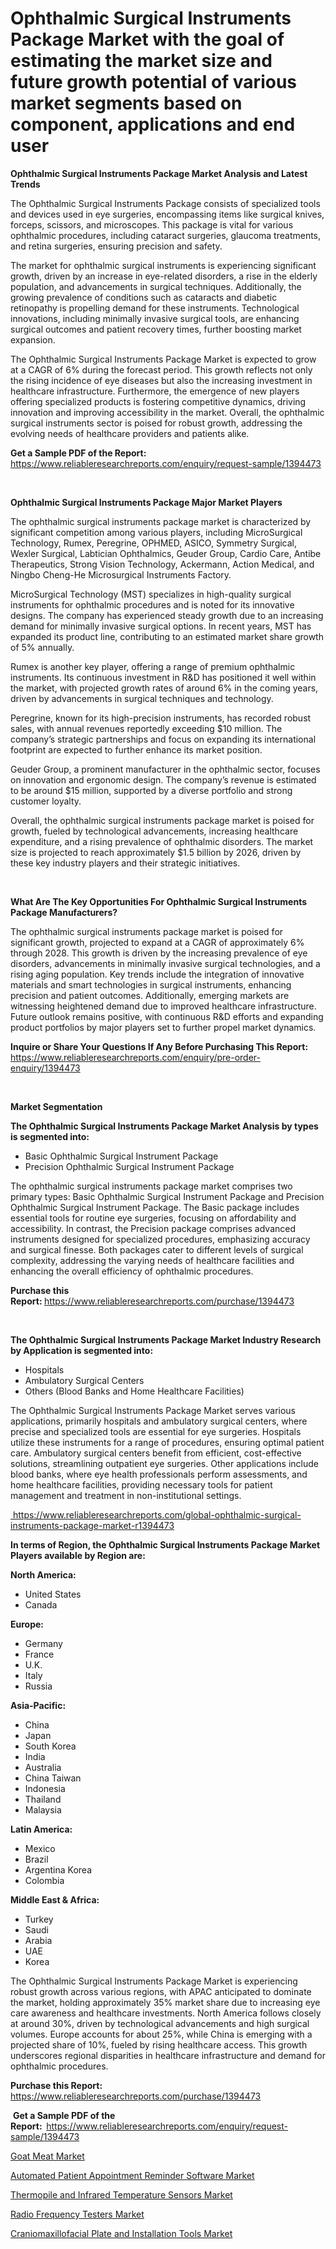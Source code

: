 <p><h1>Ophthalmic Surgical Instruments Package Market with the goal of estimating the market size and future growth potential of various market segments based on component, applications and end user</h1></p><p><strong>Ophthalmic Surgical Instruments Package Market Analysis and Latest Trends</strong></p>
<p><p>The Ophthalmic Surgical Instruments Package consists of specialized tools and devices used in eye surgeries, encompassing items like surgical knives, forceps, scissors, and microscopes. This package is vital for various ophthalmic procedures, including cataract surgeries, glaucoma treatments, and retina surgeries, ensuring precision and safety.</p><p>The market for ophthalmic surgical instruments is experiencing significant growth, driven by an increase in eye-related disorders, a rise in the elderly population, and advancements in surgical techniques. Additionally, the growing prevalence of conditions such as cataracts and diabetic retinopathy is propelling demand for these instruments. Technological innovations, including minimally invasive surgical tools, are enhancing surgical outcomes and patient recovery times, further boosting market expansion.</p><p>The Ophthalmic Surgical Instruments Package Market is expected to grow at a CAGR of 6% during the forecast period. This growth reflects not only the rising incidence of eye diseases but also the increasing investment in healthcare infrastructure. Furthermore, the emergence of new players offering specialized products is fostering competitive dynamics, driving innovation and improving accessibility in the market. Overall, the ophthalmic surgical instruments sector is poised for robust growth, addressing the evolving needs of healthcare providers and patients alike.</p></p>
<p><strong>Get a Sample PDF of the Report:&nbsp;</strong> <a href="https://www.reliableresearchreports.com/enquiry/request-sample/1394473?utm_campaign=10&utm_medium=2&utm_source=Github&utm_content=ia&utm_term=29102024&utm_id=ophthalmic-surgical-instruments-package">https://www.reliableresearchreports.com/enquiry/request-sample/1394473</a></p>
<p>&nbsp;</p>
<p><strong>Ophthalmic Surgical Instruments Package Major Market Players</strong></p>
<p><p>The ophthalmic surgical instruments package market is characterized by significant competition among various players, including MicroSurgical Technology, Rumex, Peregrine, OPHMED, ASICO, Symmetry Surgical, Wexler Surgical, Labtician Ophthalmics, Geuder Group, Cardio Care, Antibe Therapeutics, Strong Vision Technology, Ackermann, Action Medical, and Ningbo Cheng-He Microsurgical Instruments Factory.</p><p>MicroSurgical Technology (MST) specializes in high-quality surgical instruments for ophthalmic procedures and is noted for its innovative designs. The company has experienced steady growth due to an increasing demand for minimally invasive surgical options. In recent years, MST has expanded its product line, contributing to an estimated market share growth of 5% annually.</p><p>Rumex is another key player, offering a range of premium ophthalmic instruments. Its continuous investment in R&D has positioned it well within the market, with projected growth rates of around 6% in the coming years, driven by advancements in surgical techniques and technology.</p><p>Peregrine, known for its high-precision instruments, has recorded robust sales, with annual revenues reportedly exceeding $10 million. The company’s strategic partnerships and focus on expanding its international footprint are expected to further enhance its market position.</p><p>Geuder Group, a prominent manufacturer in the ophthalmic sector, focuses on innovation and ergonomic design. The company’s revenue is estimated to be around $15 million, supported by a diverse portfolio and strong customer loyalty.</p><p>Overall, the ophthalmic surgical instruments package market is poised for growth, fueled by technological advancements, increasing healthcare expenditure, and a rising prevalence of ophthalmic disorders. The market size is projected to reach approximately $1.5 billion by 2026, driven by these key industry players and their strategic initiatives.</p></p>
<p>&nbsp;</p>
<p><strong>What Are The Key Opportunities For Ophthalmic Surgical Instruments Package Manufacturers?</strong></p>
<p><p>The ophthalmic surgical instruments package market is poised for significant growth, projected to expand at a CAGR of approximately 6% through 2028. This growth is driven by the increasing prevalence of eye disorders, advancements in minimally invasive surgical technologies, and a rising aging population. Key trends include the integration of innovative materials and smart technologies in surgical instruments, enhancing precision and patient outcomes. Additionally, emerging markets are witnessing heightened demand due to improved healthcare infrastructure. Future outlook remains positive, with continuous R&D efforts and expanding product portfolios by major players set to further propel market dynamics.</p></p>
<p><strong>Inquire or Share Your Questions If Any Before Purchasing This Report:</strong> <a href="https://www.reliableresearchreports.com/enquiry/pre-order-enquiry/1394473?utm_campaign=10&utm_medium=2&utm_source=Github&utm_content=ia&utm_term=29102024&utm_id=ophthalmic-surgical-instruments-package">https://www.reliableresearchreports.com/enquiry/pre-order-enquiry/1394473</a></p>
<p>&nbsp;</p>
<p><strong>Market Segmentation</strong></p>
<p><strong>The Ophthalmic Surgical Instruments Package Market Analysis by types is segmented into:</strong></p>
<p><ul><li>Basic Ophthalmic Surgical Instrument Package</li><li>Precision Ophthalmic Surgical Instrument Package</li></ul></p>
<p><p>The ophthalmic surgical instruments package market comprises two primary types: Basic Ophthalmic Surgical Instrument Package and Precision Ophthalmic Surgical Instrument Package. The Basic package includes essential tools for routine eye surgeries, focusing on affordability and accessibility. In contrast, the Precision package comprises advanced instruments designed for specialized procedures, emphasizing accuracy and surgical finesse. Both packages cater to different levels of surgical complexity, addressing the varying needs of healthcare facilities and enhancing the overall efficiency of ophthalmic procedures.</p></p>
<p><strong>Purchase this Report:&nbsp;</strong><a href="https://www.reliableresearchreports.com/purchase/1394473?utm_campaign=10&utm_medium=2&utm_source=Github&utm_content=ia&utm_term=29102024&utm_id=ophthalmic-surgical-instruments-package">https://www.reliableresearchreports.com/purchase/1394473</a></p>
<p>&nbsp;</p>
<p><strong>The Ophthalmic Surgical Instruments Package Market Industry Research by Application is segmented into:</strong></p>
<p><ul><li>Hospitals</li><li>Ambulatory Surgical Centers</li><li>Others (Blood Banks and Home Healthcare Facilities)</li></ul></p>
<p><p>The Ophthalmic Surgical Instruments Package Market serves various applications, primarily hospitals and ambulatory surgical centers, where precise and specialized tools are essential for eye surgeries. Hospitals utilize these instruments for a range of procedures, ensuring optimal patient care. Ambulatory surgical centers benefit from efficient, cost-effective solutions, streamlining outpatient eye surgeries. Other applications include blood banks, where eye health professionals perform assessments, and home healthcare facilities, providing necessary tools for patient management and treatment in non-institutional settings.</p></p>
<p><a href="https://www.reliableresearchreports.com/global-ophthalmic-surgical-instruments-package-market-r1394473?utm_campaign=10&utm_medium=2&utm_source=Github&utm_content=ia&utm_term=29102024&utm_id=ophthalmic-surgical-instruments-package">&nbsp;https://www.reliableresearchreports.com/global-ophthalmic-surgical-instruments-package-market-r1394473</a></p>
<p><strong>In terms of Region, the Ophthalmic Surgical Instruments Package Market Players available by Region are:</strong></p>
<p>
    <p> <strong> North America: </strong>
        <ul>
            <li>United States</li>
            <li>Canada</li>
        </ul>
        </p> 
    <p> <strong> Europe: </strong>
        <ul>
            <li>Germany</li>
            <li>France</li>
            <li>U.K.</li>
            <li>Italy</li>
            <li>Russia</li>
        </ul>
        </p> 
    <p> <strong> Asia-Pacific: </strong>
        <ul>
            <li>China</li>
            <li>Japan</li>
            <li>South Korea</li>
            <li>India</li>
            <li>Australia</li>
            <li>China Taiwan</li>
            <li>Indonesia</li>
            <li>Thailand</li>
            <li>Malaysia</li>
        </ul>
        </p> 
    <p> <strong> Latin America: </strong>
        <ul>
            <li>Mexico</li>
            <li>Brazil</li>
            <li>Argentina Korea</li>
            <li>Colombia</li>
        </ul>
        </p> 
    <p> <strong> Middle East & Africa: </strong>
        <ul>
            <li>Turkey</li>
            <li>Saudi</li>
            <li>Arabia</li>
            <li>UAE</li>
            <li>Korea</li>
        </ul>
    </p>
    </p>
<p><p>The Ophthalmic Surgical Instruments Package Market is experiencing robust growth across various regions, with APAC anticipated to dominate the market, holding approximately 35% market share due to increasing eye care awareness and healthcare investments. North America follows closely at around 30%, driven by technological advancements and high surgical volumes. Europe accounts for about 25%, while China is emerging with a projected share of 10%, fueled by rising healthcare access. This growth underscores regional disparities in healthcare infrastructure and demand for ophthalmic procedures.</p></p>
<p><strong>Purchase this Report: </strong><a href="https://www.reliableresearchreports.com/purchase/1394473?utm_campaign=10&utm_medium=2&utm_source=Github&utm_content=ia&utm_term=29102024&utm_id=ophthalmic-surgical-instruments-package">https://www.reliableresearchreports.com/purchase/1394473</a></p>
<p>&nbsp;<strong>Get a Sample PDF of the Report:&nbsp;&nbsp;</strong><a href="https://www.reliableresearchreports.com/enquiry/request-sample/1394473?utm_campaign=10&utm_medium=2&utm_source=Github&utm_content=ia&utm_term=29102024&utm_id=ophthalmic-surgical-instruments-package">https://www.reliableresearchreports.com/enquiry/request-sample/1394473</a></p>
<p><strong></strong></p>
<p><p><a href="https://www.linkedin.com/pulse/goat-meat-market-transformation-comparative-analysis-csgee?utm_campaign=10&utm_medium=2&utm_source=Github&utm_content=ia&utm_term=29102024&utm_id=ophthalmic-surgical-instruments-package">Goat Meat Market</a></p><p><a href="https://github.com/JubayerMia832/Market-Research-Report-List-1/blob/main/automated-patient-appointment-reminder-software-market.md?utm_campaign=10&utm_medium=2&utm_source=Github&utm_content=ia&utm_term=29102024&utm_id=ophthalmic-surgical-instruments-package">Automated Patient Appointment Reminder Software Market</a></p><p><a href="https://issuu.com/reportprime-2/docs/thermopile-and-infrared-temperature_208b6b6973b2af?utm_campaign=10&utm_medium=2&utm_source=Github&utm_content=ia&utm_term=29102024&utm_id=ophthalmic-surgical-instruments-package">Thermopile and Infrared Temperature Sensors Market</a></p><p><a href="https://issuu.com/reportprime-2/docs/radio-frequency-testers-market-size_5dadea03b1e094?utm_campaign=10&utm_medium=2&utm_source=Github&utm_content=ia&utm_term=29102024&utm_id=ophthalmic-surgical-instruments-package">Radio Frequency Testers Market</a></p><p><a href="https://github.com/kimhelmer83/Market-Research-Report-List-1/blob/main/craniomaxillofacial-plate-and-installation-tools-market.md?utm_campaign=10&utm_medium=2&utm_source=Github&utm_content=ia&utm_term=29102024&utm_id=ophthalmic-surgical-instruments-package">Craniomaxillofacial Plate and Installation Tools Market</a></p></p>